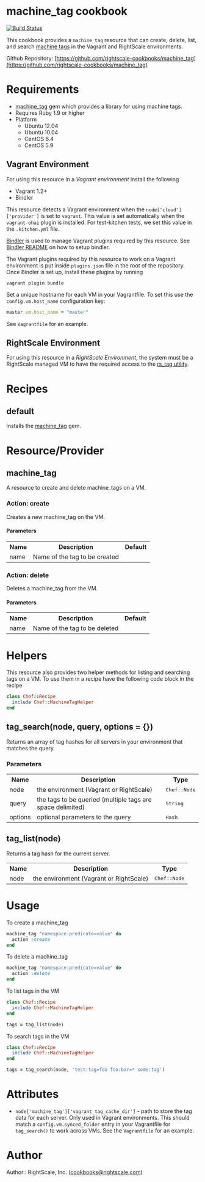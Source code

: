 # machine_tag cookbook

[![Build Status](https://travis-ci.org/rightscale-cookbooks/machine_tag.png?branch=master)](https://travis-ci.org/rightscale-cookbooks/machine_tag)

This cookbook provides a `machine_tag` resource that can create, delete, list, and
search [machine tags][Tagging] in the Vagrant and RightScale environments. 

Github Repository: [https://github.com/rightscale-cookbooks/machine_tag](https://github.com/rightscale-cookbooks/machine_tag)

[Tagging]: http://support.rightscale.com/12-Guides/RightScale_101/06-Advanced_Concepts/Tagging

# Requirements

 * [machine_tag] gem which provides a library for using machine tags.
 * Requires Ruby 1.9 or higher
 * Platform
   * Ubuntu 12.04
   * Ubuntu 10.04
   * CentOS 6.4
   * CentOS 5.9

[machine_tag]: https://rubygems.org/gems/machine_tag

## Vagrant Environment

For using this resource in a *Vagrant environment* install the following

 * Vagrant 1.2+
 * Bindler

This resource detects a Vagrant environment when the `node['cloud']['provider']` is set to
`vagrant`. This value is set automatically when the `vagrant-ohai` plugin is installed.
For test-kitchen tests, we set this value in the `.kitchen.yml` file.

[Bindler][Bindler] is used to manage Vagrant plugins required by this resource.
See [Bindler README][Bindler] on how to setup bindler.

[Bindler]: https://github.com/fgrehm/bindler

The Vagrant plugins required by this resource to work on a Vagrant environment
is put inside `plugins.json` file in the root of the repository. Once Bindler is set
up, install these plugins by running

```
vagrant plugin bundle
```

Set a unique hostname for each VM in your Vagrantfile. To set this use the
`config.vm.host_name` configuration key:

```ruby
master.vm.host_name = "master"
```
See `Vagrantfile` for an example.

## RightScale Environment

For using this resource in a *RightScale Environment*, the system must be a
RightScale managed VM to have the required access to the [rs_tag utility][rs_tag].

[rs_tag]: http://support.rightscale.com/12-Guides/RightLink/01-RightLink_Overview/RightLink_Command_Line_Utilities#rs_tag


# Recipes

## default

Installs the [machine_tag] gem.


# Resource/Provider

## machine_tag

A resource to create and delete machine_tags on a VM.

### Action: create

Creates a new machine_tag on the VM.

#### Parameters

<table>
  <tr>
    <th>Name</th>
    <th>Description</th>
    <th>Default</th>
  </tr>
  <tr>
    <td>name</td>
    <td>Name of the tag to be created</td>
    <td></td>
  </tr>
</table>

### Action: delete

Deletes a machine_tag from the VM.

#### Parameters

<table>
  <tr>
    <th>Name</th>
    <th>Description</th>
    <th>Default</th>
  </tr>
  <tr>
    <td>name</td>
    <td>Name of the tag to be deleted</td>
    <td></td>
  </tr>
</table>


# Helpers

This resource also provides two helper methods for listing and searching tags on a VM.
To use them in a recipe have the following code block in the recipe

```ruby
class Chef::Recipe
  include Chef::MachineTagHelper
end
```

## tag_search(node, query, options = {})

Returns an array of tag hashes for all servers in your environment that matches the query.

### Parameters
<table>
  <tr>
    <th>Name</th>
    <th>Description</th>
    <th>Type</th>
  </tr>
  <tr>
    <td>node</td>
    <td>the environment (Vagrant or RightScale)</td>
    <td><tt>Chef::Node</tt></td>
  </tr>
  <tr>
    <td>query</td>
    <td>the tags to be queried (multiple tags are space delimited)</td>
    <td><tt>String</tt></td>
  </tr>
  <tr>
    <td>options</td>
    <td>optional parameters to the query</td>
    <td><tt>Hash</tt></td>
  </tr>
</table>

## tag_list(node)

Returns a tag hash for the current server.

<table>
  <tr> 
    <th>Name</th>
    <th>Description</th>
    <th>Type</th>
  </tr>
  <tr>
    <td>node</td>
    <td>the environment (Vagrant or RightScale)</td>
    <td><tt>Chef::Node</tt></td>
  </tr>
</table>


# Usage

To create a machine_tag

```ruby
machine_tag "namespace:predicate=value" do
  action :create
end
```

To delete a machine_tag

```ruby
machine_tag "namespace:predicate=value" do
  action :delete
end
```

To list tags in the VM

```ruby
class Chef::Recipe
  include Chef::MachineTagHelper
end

tags = tag_list(node)
```

To search tags in the VM

```ruby
class Chef::Recipe
  include Chef::MachineTagHelper
end

tags = tag_search(node, 'test:tag=foo foo:bar=* some:tag')
```

# Attributes

* `node['machine_tag']['vagrant_tag_cache_dir']` - path to store the tag data for each server.
  Only used in Vagrant environments. This should match a `config.vm.synced_folder` entry in your Vagrantfile for
  `tag_search()` to work across VMs. See the `Vagrantfile` for an example.

# Author

Author:: RightScale, Inc. (<cookbooks@rightscale.com>)
